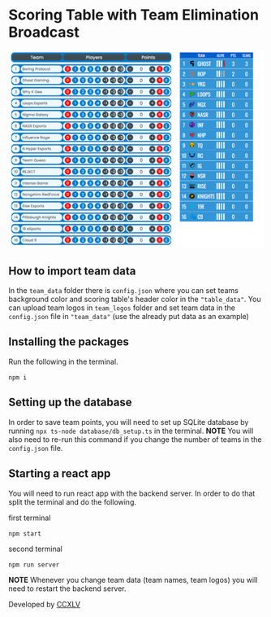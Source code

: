 # Scoring Table with Team Elimination Broadcast

![Preview](./preview.png)


## How to import team data
In the `team_data` folder there is `config.json` where you can set teams background color and scoring table's header color in the `"table_data"`. You can upload team logos in `team_logos` folder and set team data in the `config.json` file in `"team_data"` (use the already put data as an example)

## Installing the packages
Run the following in the terminal.
```
npm i
```

## Setting up the database
In order to save team points, you will need to set up SQLite database by running `npx ts-node database/db_setup.ts` in the terminal. **NOTE** You will also need to re-run this command if you change the number of teams in the `config.json` file.

## Starting a react app
You will need to run react app with the backend server. In order to do that split the terminal and do the following.

first terminal
```
npm start
```

second terminal
```
npm run server
```

**NOTE** Whenever you change team data (team names, team logos) you will need to restart the backend server.

Developed by [CCXLV](https://github.com/CCXLV/)
